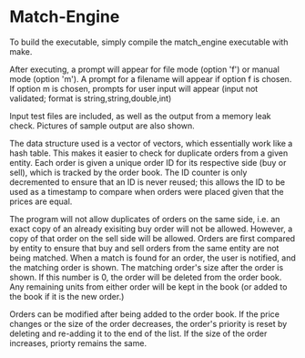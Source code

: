 # Match-Engine

To build the executable, simply compile the match_engine executable with make.

After executing, a prompt will appear for file mode (option 'f') or manual mode (option 'm'). A prompt for a filename will appear if option f is chosen. If option m is chosen, prompts for user input will appear (input not validated; format is string,string,double,int)

Input test files are included, as well as the output from a memory leak check. Pictures of sample output are also shown.

The data structure used is a vector of vectors, which essentially work like a hash table. This makes it easier to check for duplicate orders from a given entity. Each order is given a unique order ID for its respective side (buy or sell), which is tracked by the order book. The ID counter is only decremented to ensure that an ID is never reused; this allows the ID to be used as a timestamp to compare when orders were placed given that the prices are equal.

The program will not allow duplicates of orders on the same side, i.e. an exact copy of an already exisiting buy order will not be allowed. However, a copy of that order on the sell side will be allowed. Orders are first compared by entity to ensure that buy and sell orders from the same entity are not being matched. When a match is found for an order, the user is notified, and the matching order is shown. The matching order's size after the order is shown. If this number is 0, the order will be deleted from the order book. Any remaining units from either order will be kept in the book (or added to the book if it is the new order.)

Orders can be modified after being added to the order book. If the price changes or the size of the order decreases, the order's priority is reset by deleting and re-adding it to the end of the list. If the size of the order increases, priorty remains the same.
